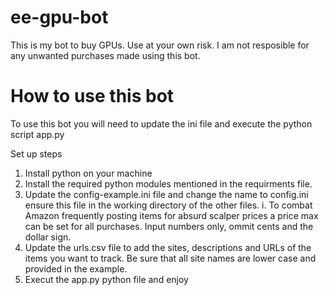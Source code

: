 # ee-gpu-bot
This is my bot to buy GPUs. Use at your own risk. I am not resposible for any unwanted purchases made using this bot. 

# How to use this bot
To use this bot you will need to update the ini file and execute the python script app.py

Set up steps

1. Install python on your machine
2. Install the required python modules mentioned in the requirments file. 
3. Update the config-example.ini file and change the name to config.ini ensure this file in the working directory of the other files. 
i. To combat Amazon frequently posting items for absurd scalper prices a price max can be set for all purchases. Input numbers only, ommit cents and the dollar sign. 
4. Update the urls.csv file to add the sites, descriptions and URLs of the items you want to track. Be sure that all site names are lower case and provided in the example. 
5. Execut the app.py python file and enjoy
